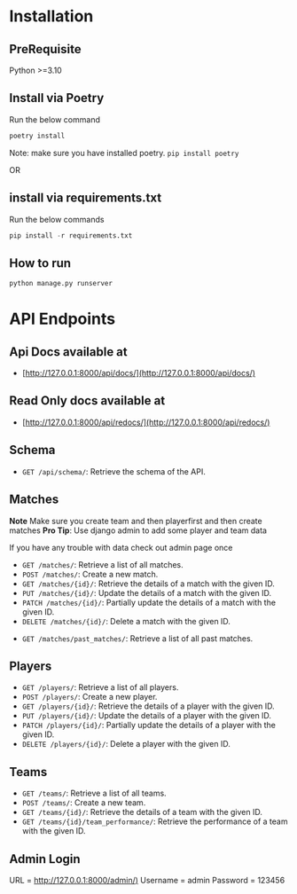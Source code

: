 # Installation

## PreRequisite
Python >=3.10

## Install via Poetry
Run the below command
```python
poetry install
```
Note: make sure you have installed poetry. `pip install poetry`

OR

## install via requirements.txt
Run the below commands
```python
pip install -r requirements.txt
```

## How to run
```python
python manage.py runserver
```


# API Endpoints

## Api Docs available at
- [http://127.0.0.1:8000/api/docs/](http://127.0.0.1:8000/api/docs/)

## Read Only docs available at
- [http://127.0.0.1:8000/api/redocs/](http://127.0.0.1:8000/api/redocs/)

## Schema
- `GET /api/schema/`: Retrieve the schema of the API.

## Matches
**Note** Make sure you create team and then playerfirst and then create matches
**Pro Tip**: Use django admin to add some player and team data

If you have any trouble with data check out admin page once
- `GET /matches/`: Retrieve a list of all matches.
- `POST /matches/`: Create a new match.
- `GET /matches/{id}/`: Retrieve the details of a match with the given ID.
- `PUT /matches/{id}/`: Update the details of a match with the given ID.
- `PATCH /matches/{id}/`: Partially update the details of a match with the given ID.
- `DELETE /matches/{id}/`: Delete a match with the given ID.
<!-- - `POST /matches/add/`: Add a new match.  removed since same can done by sendin post request on /matches-->
- `GET /matches/past_matches/`: Retrieve a list of all past matches.

## Players
- `GET /players/`: Retrieve a list of all players.
- `POST /players/`: Create a new player.
- `GET /players/{id}/`: Retrieve the details of a player with the given ID.
- `PUT /players/{id}/`: Update the details of a player with the given ID.
- `PATCH /players/{id}/`: Partially update the details of a player with the given ID.
- `DELETE /players/{id}/`: Delete a player with the given ID.

## Teams
- `GET /teams/`: Retrieve a list of all teams.
- `POST /teams/`: Create a new team.
- `GET /teams/{id}/`: Retrieve the details of a team with the given ID.
- `GET /teams/{id}/team_performance/`: Retrieve the performance of a team with the given ID.


## Admin Login
URL = [http://127.0.0.1:8000/admin/)](http://127.0.0.1:8000/admin/)
Username = admin
Password = 123456